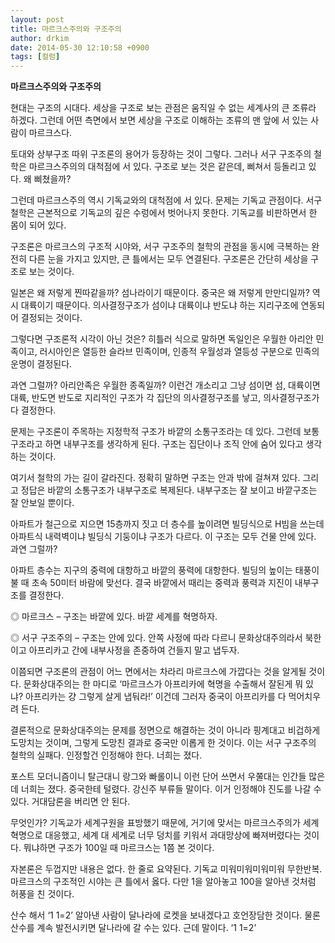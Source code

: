 ```yaml
---
layout: post
title: 마르크스주의와 구조주의
author: drkim
date: 2014-05-30 12:10:58 +0900
tags: [컬럼]
---
```

**마르크스주의와 구조주의** 

  


현대는 구조의 시대다. 세상을 구조로 보는 관점은 움직일 수 없는 세계사의 큰 조류라 하겠다. 그런데 어떤 측면에서 보면 세상을 구조로 이해하는 조류의 맨 앞에 서 있는 사람이 마르크스다. 

  


토대와 상부구조 따위 구조론의 용어가 등장하는 것이 그렇다. 그러나 서구 구조주의 철학은 마르크스주의의 대척점에 서 있다. 구조로 보는 것은 같은데, 삐쳐서 등돌리고 있다. 왜 삐쳤을까? 

  


그런데 마르크스주의 역시 기독교와의 대척점에 서 있다. 문제는 기독교 관점이다. 서구철학은 근본적으로 기독교의 깊은 수렁에서 벗어나지 못한다. 기독교를 비판하면서 한 몸이 되어 있다. 

  


구조론은 마르크스의 구조적 시야와, 서구 구조주의 철학의 관점을 동시에 극복하는 완전히 다른 눈을 가지고 있지만, 큰 틀에서는 모두 연결된다. 구조론은 간단히 세상을 구조로 보는 것이다. 

  


일본은 왜 저렇게 찐따같을까? 섬나라이기 때문이다. 중국은 왜 저렇게 만만디일까? 역시 대륙이기 때문이다. 의사결정구조가 섬이냐 대륙이냐 반도냐 하는 지리구조에 연동되어 결정되는 것이다.

  


그렇다면 구조론적 시각이 아닌 것은? 히틀러 식으로 말하면 독일인은 우월한 아리안 민족이고, 러시아인은 열등한 슬라브 민족이며, 인종적 우월성과 열등성 구분으로 민족의 운명이 결정된다.

  


과연 그럴까? 아리안족은 우월한 종족일까? 이런건 개소리고 그냥 섬이면 섬, 대륙이면 대륙, 반도면 반도로 지리적인 구조가 각 집단의 의사결정구조를 낳고, 의사결정구조가 다 결정한다.

  


문제는 구조론이 주목하는 지정학적 구조가 바깥의 소통구조라는 데 있다. 그런데 보통 구조라고 하면 내부구조를 생각하게 된다. 구조는 집단이나 조직 안에 숨어 있다고 생각하는 것이다. 

  


여기서 철학의 가는 길이 갈라진다. 정확히 말하면 구조는 안과 밖에 걸쳐져 있다. 그리고 정답은 바깥의 소통구조가 내부구조로 복제된다. 내부구조는 잘 보이고 바깥구조는 잘 안보일 뿐이다.

  


아파트가 철근으로 지으면 15층까지 짓고 더 층수를 높이려면 빌딩식으로 H빔을 쓰는데 아파트식 내력벽이냐 빌딩식 기둥이냐 구조가 다르다. 이 구조는 모두 건물 안에 있다. 과연 그럴까?

  


아파트 층수는 지구의 중력에 대항하고 바깥의 풍력에 대항한다. 빌딩의 높이는 태풍이 불 때 초속 50미터 바람에 맞선다. 결국 바깥에서 때리는 중력과 풍력과 지진이 내부구조를 결정한다.

  


◎ 마르크스 – 구조는 바깥에 있다. 바깥 세계를 혁명하자.

◎ 서구 구조주의 – 구조는 안에 있다. 안쪽 사정에 따라 다르니 문화상대주의라서 북한이고 아프리카고 간에 내부사정을 존중하여 건들지 말고 냅두자. 

  


이쯤되면 구조론의 관점이 어느 면에서는 차라리 마르크스에 가깝다는 것을 알게될 것이다. 문화상대주의는 한 마디로 ‘마르크스가 아프리카에 혁명을 수출해서 잘된게 뭐 있냐? 아프리카는 걍 그렇게 살게 냅둬라!’ 이건데 그러자 중국이 아프리카를 다 먹어치우려 든다.

  


결론적으로 문화상대주의는 문제를 정면으로 해결하는 것이 아니라 핑계대고 비겁하게 도망치는 것이며, 그렇게 도망친 결과로 중국만 이롭게 한 것이다. 이는 서구 구조주의 철학의 실패다. 인정할건 인정해야 한다. 너희는 졌다. 

  


포스트 모더니즘이니 탈근대니 랑그와 빠롤이니 이런 단어 쓰면서 우쭐대는 인간들 많은데 너희는 졌다. 중국한테 털렸다. 강신주 부류들 말이다. 이거 인정해야 진도를 나갈 수 있다. 거대담론을 버리면 안 된다. 

  


무엇인가? 기독교가 세계구원을 표방했기 때문에, 거기에 맞서는 마르크스주의가 세계혁명으로 대응했고, 세계 대 세계로 너무 덩치를 키워서 과대망상에 빠져버렸다는 것이다. 뭐냐하면 구조가 100일 때 마르크스는 1쯤 본 것이다. 

  


자본론은 두껍지만 내용은 없다. 한 줄로 요약된다. 기독교 미워미워미워미워 무한반복. 마르크스의 구조적인 시야는 큰 틀에서 옳다. 다만 1을 알아놓고 100을 알아낸 것처럼 허풍을 친 것이다. 

  


산수 해서 ‘1 1=2’ 알아낸 사람이 달나라에 로켓을 보내겠다고 호언장담한 것이다. 물론 산수를 계속 발전시키면 달나라에 갈 수는 있다. 근데 말이다. ‘1 1=2’ 